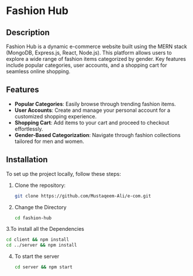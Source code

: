 # Fashion Hub

## Description
Fashion Hub is a dynamic e-commerce website built using the MERN stack (MongoDB, Express.js, React, Node.js). This platform allows users to explore a wide range of fashion items categorized by gender. Key features include popular categories, user accounts, and a shopping cart for seamless online shopping.

## Features
- **Popular Categories**: Easily browse through trending fashion items.
- **User Accounts**: Create and manage your personal account for a customized shopping experience.
- **Shopping Cart**: Add items to your cart and proceed to checkout effortlessly.
- **Gender-Based Categorization**: Navigate through fashion collections tailored for men and women.

## Installation
To set up the project locally, follow these steps:

1. Clone the repository:
   ```bash
   git clone https://github.com/Mustaqeem-Ali/e-com.git
2. Change the Directory
   ```bash
   cd fashion-hub
   ```
3.To install all the Dependencies
   ```bash
   cd client && npm install
   cd ../server && npm install
   ```
4. To start the server
   ```bash
   cd server && npm start
   ```

